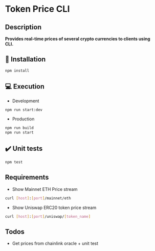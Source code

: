 # Token Price CLI

## Description

**Provides real-time prices of several crypto currencies to clients using CLI.**

## :wrench: Installation

```bash
npm install
```

## :computer: Execution

- Development

```bash
npm run start:dev
```

- Production

```bash
npm run build
npm run start
```

## :heavy_check_mark: Unit tests

```bash
npm test
```

## Requirements

- Show Mainnet ETH Price stream

```bash
curl [host]:[port]/mainnet/eth
```

- Show Uniswap ERC20 token price stream

```bash
curl [host]:[port]/uniswap/[token_name]
```

## Todos

- Get prices from chainlink oracle + unit test
